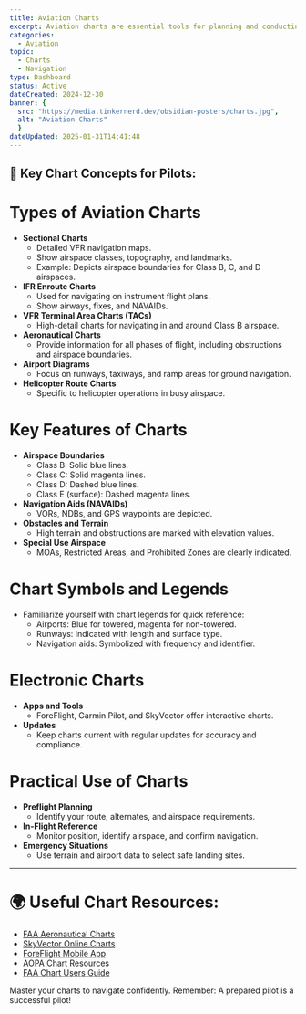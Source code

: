 ```yaml
---
title: Aviation Charts
excerpt: Aviation charts are essential tools for planning and conducting flights. They provide critical information about airspace, terrain, navigation aids, and airport details. This guide explains the types of charts and their uses to ensure you’re well-prepared for every flight.
categories: 
  - Aviation
topic:
  - Charts
  - Navigation
type: Dashboard
status: Active
dateCreated: 2024-12-30
banner: {
  src: "https://media.tinkernerd.dev/obsidian-posters/charts.jpg",
  alt: "Aviation Charts"
  }
dateUpdated: 2025-01-31T14:41:48
---
```

## 📖 Key Chart Concepts for Pilots:

# Types of Aviation Charts
- **Sectional Charts**
	- Detailed VFR navigation maps.
	- Show airspace classes, topography, and landmarks.
	- Example: Depicts airspace boundaries for Class B, C, and D airspaces.
- **IFR Enroute Charts**
	- Used for navigating on instrument flight plans.
	- Show airways, fixes, and NAVAIDs.
- **VFR Terminal Area Charts (TACs)**
	- High-detail charts for navigating in and around Class B airspace.
- **Aeronautical Charts**
	- Provide information for all phases of flight, including obstructions and airspace boundaries.
- **Airport Diagrams**
	- Focus on runways, taxiways, and ramp areas for ground navigation.
- **Helicopter Route Charts**
	- Specific to helicopter operations in busy airspace.

# Key Features of Charts
- **Airspace Boundaries**
	- Class B: Solid blue lines.
	- Class C: Solid magenta lines.
	- Class D: Dashed blue lines.
	- Class E (surface): Dashed magenta lines.
- **Navigation Aids (NAVAIDs)**
	- VORs, NDBs, and GPS waypoints are depicted.
- **Obstacles and Terrain**
	- High terrain and obstructions are marked with elevation values.
- **Special Use Airspace**
	- MOAs, Restricted Areas, and Prohibited Zones are clearly indicated.

# Chart Symbols and Legends
- Familiarize yourself with chart legends for quick reference:
	- Airports: Blue for towered, magenta for non-towered.
	- Runways: Indicated with length and surface type.
	- Navigation aids: Symbolized with frequency and identifier.

# Electronic Charts
- **Apps and Tools**
	- ForeFlight, Garmin Pilot, and SkyVector offer interactive charts.
- **Updates**
	- Keep charts current with regular updates for accuracy and compliance.

# Practical Use of Charts
- **Preflight Planning**
	- Identify your route, alternates, and airspace requirements.
- **In-Flight Reference**
	- Monitor position, identify airspace, and confirm navigation.
- **Emergency Situations**
	- Use terrain and airport data to select safe landing sites.

---

# 🌍 Useful Chart Resources:
- [FAA Aeronautical Charts](https://www.faa.gov/air_traffic/flight_info/aeronav/)
- [SkyVector Online Charts](https://skyvector.com/)
- [ForeFlight Mobile App](https://foreflight.com/)
- [AOPA Chart Resources](https://www.aopa.org/)
- [FAA Chart Users Guide](https://www.faa.gov/air_traffic/flight_info/aeronav/digital_products/aero_guide/)



Master your charts to navigate confidently. Remember: A prepared pilot is a successful pilot!
